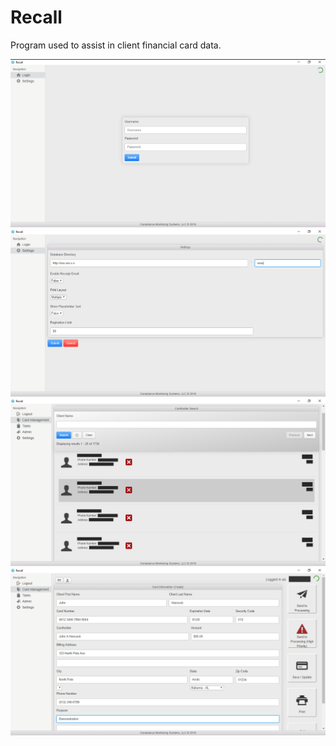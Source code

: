 # Recall

Program used to assist in client financial card data.

![Screenshot](recall.png)
![Screenshot](recall_1.png)
![Screenshot](recall_2.png)
![Screenshot](recall_3.png)
